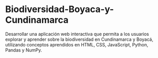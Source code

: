 # Biodiversidad-Boyaca-y-Cundinamarca
Desarrollar una aplicación web interactiva que permita a los usuarios explorar 
y aprender sobre la biodiversidad en Cundinamarca y Boyacá, utilizando 
conceptos aprendidos en HTML, CSS, JavaScript, Python, Pandas y NumPy.
